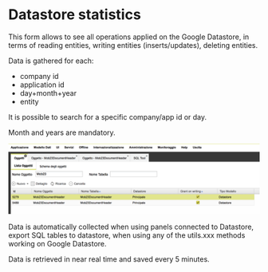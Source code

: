 # Datastore statistics

This form allows to see all operations applied on the Google Datastore, in terms of reading entities, writing entities \(inserts/updates\), deleting entities.

Data is gathered for each:

* company id
* application id
* day+month+year
* entity

It is possible to search for a specific company/app id or day.

Month and years are mandatory.

![](../../.gitbook/assets/schermata-2020-09-29-alle-16.22.24%20%281%29.png)

Data is automatically collected when using panels connected to Datastore, export SQL tables to datastore, when using any of the utils.xxx methods working on Google Datastore.

Data is retrieved in near real time and saved every 5 minutes.

